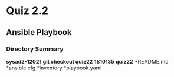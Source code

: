# Quiz 2.2

## Ansible Playbook

### Directory Summary

__sysad2-12021__
 __git checkout quiz22__
  __1810135__
    __quiz22__
    *README.md
    *ansible.cfg
    *inventory
    *playbook.yaml
